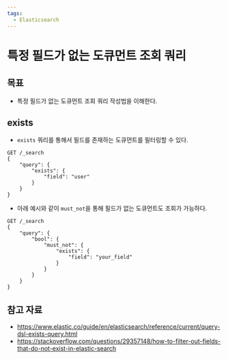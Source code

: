 ```yaml
---
tags:
  - Elasticsearch
---
```

# 특정 필드가 없는 도큐먼트 조회 쿼리

## 목표

- 특정 필드가 없는 도큐먼트 조회 쿼리 작성법을 이해한다.

## exists

- `exists` 쿼리를 통해서 필드를 존재하는 도큐먼트를 필터링할 수 있다.

```
GET /_search
{
	"query": {
		"exists": {
			"field": "user"
		}
	}
}
```

- 아래 예시와 같이 `must_not`을 통해 필드가 없는 도큐먼트도 조회가 가능하다.

```
GET /_search
{
    "query": {
        "bool": {
            "must_not": {
                "exists": {
                    "field": "your_field"
                }
            }
        }
    }
}
```

## 참고 자료

- https://www.elastic.co/guide/en/elasticsearch/reference/current/query-dsl-exists-query.html
- https://stackoverflow.com/questions/29357148/how-to-filter-out-fields-that-do-not-exist-in-elastic-search